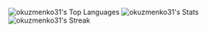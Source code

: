 ![okuzmenko31's Top Languages](https://github-readme-stats.vercel.app/api/top-langs/?username=okuzmenko31&theme=vue-dark&show_icons=true&hide_border=true&layout=compact)
![okuzmenko31's Stats](https://github-readme-stats.vercel.app/api?username=okuzmenko31&theme=vue-dark&show_icons=true&hide_border=true&count_private=true)
![okuzmenko31's Streak](https://github-readme-streak-stats.herokuapp.com/?user=okuzmenko31&theme=vue-dark&hide_border=true)

